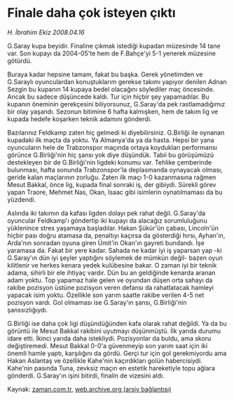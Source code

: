 # Finale daha çok isteyen çıktı

*H. İbrahim Ekiz 2008.04.16*

<tr><td class="metin" colspan="2" style="padding-top: 20px; padding-left: 5px; padding-right: 10px;">G.Saray kupa beyidir. Finaline çıkmak istediği kupadan müzesinde 14 tane var. Son kupayı da 2004-05'te hem de F.Bahçe'yi 5-1 yenerek müzesine götürdü.</td></tr><tr><td class="metin" colspan="2" style="padding-top: 20px; padding-left: 5px; padding-right: 10px;"><p> Buraya kadar hepsine tamam, fakat bu başka. Gerek yönetimden ve G.Saraylı oyunculardan konuştuklarım gerekse takımı yapıyor denilen Adnan Sezgin bu kupanın 14 kupaya bedel olacağını söylediler maç öncesinde. Ancak bu sadece düşüncede kaldı. Tur için hiçbir şey yapamadılar. Bu kupanın öneminin gerekçesini biliyorsunuz, G.Saray'da pek rastlamadığımız bir olay yaşandı. Sezonun bitimine 6 hafta kalmışken, hem de takım lig ve kupada hedefe koşarken teknik adamını gönderdi.
<p> Bazılarınız Feldkamp zaten hiç gelmedi ki diyebilirsiniz. G.Birliği ile oynanan kupadaki ilk maçta da yoktu. Ya Almanya'da ya da hasta. Hepsi bir yana oyuncuların hele de Trabzonspor maçında ortaya koydukları performansı görünce G.Birliği'nin hiç şansı yok diye düşündük. Tabii bu görüşümüzü destekleyen bir de G.Birliği'nin ligdeki konumu var. Tehlike çemberinde bulunması, hafta sonunda Trabzonspor'la deplasmanda oynayacak olması, geride kalan maçlarının zorluğu. Zaten ilk maçı 1-0 kazanmasına rağmen Mesut Bakkal, önce lig, kupada final sonraki iş, der gibiydi. Sürekli görev yapan Traore, Mehmet Nas, Okan, Isaac gibi isimlerin oynatılmaması da bu yüzdendi. 
<p> Aslında iki takımın da kafası ligden dolayı pek rahat değil. G.Saray'da oyuncular Feldkamp'ı göndertip iki kupayı da alacağız sorumluluğunu yüklenince stres yaşamaya başladılar. Hakan Şükür'ün çabası, Lincoln'ün hiçbir pası doğru atamasa da, penaltıyı kaçırsa da gösterdiği hırsı, Ayhan'ın, Arda'nın sonradan oyuna giren Ümit'in Okan'ın gayreti bundandı. İşe yaramasa da. Fakat bir yere kadar. Sahada ne kadar iyi iş yaparsan yap -ki G.Saray'ın dün iyi şeyler yaptığını söylemek de mümkün değil- bazen oyun kilitlenir ve herkes kenara yedek kulübesine bakar. O zaman iyi bir teknik adama, sihirli bir ele ihtiyaç vardır. Dün bu an geldiğinde kenarda aranan adam yoktu. Top yapamaz hale gelen ve oyundan düşen orta sahayı da rakibe pozisyon üstüne pozisyon veren defansı da rahatlatacak hamleyi yapacak isim yoktu. Özellikle son yarım saatte rakibe verilen 4-5 net pozisyon vardı. Gol olmaması ise G.Saray'ın şansı, G.Birliği'nin şanssızlığıydı.
<p> G.Birliği ise daha çok ligi düşündüğünden kafa olarak rahat değildi. Ya da bu görüntü ile Mesut Bakkal rakibini uyutmayı düşünmüştü. İlk yarıda durumu idare etti. İkinci yarıda daha istekliydi. Pozisyonlar da buldu, ama skoru değiştiremedi. Mesut Bakkal 0-0'a güvenmeyip son yarım saat için iki önemli hamle yaptı, karşılığını da gördü. Gerçi tur için gol gerekmiyordu ama Hakan Aslantaş ve özellikle Kahe'nin kaçırdıkları golün habercisiydi. Kahe'nin pasında Tuna, zevksiz maçın en estetik hareketiyle topu ağlara gönderdi. G.Saray'ın işini bitirdi, finalin de vizesini aldı. <br/></p></p></p></p></td></tr>

Kaynak: [zaman.com.tr](http://zaman.com.tr/yazar.do?yazino=677729), [web.archive.org (arşiv bağlantısı)](http://web.archive.org/web/20080630083023/http://www.zaman.com.tr:80/yazar.do?yazino=677729)
